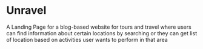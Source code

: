 # Unravel

A Landing Page for a blog-based website for tours and travel where users can find information about certain locations by searching or they can get list of location based on activities user wants to perform in that area
